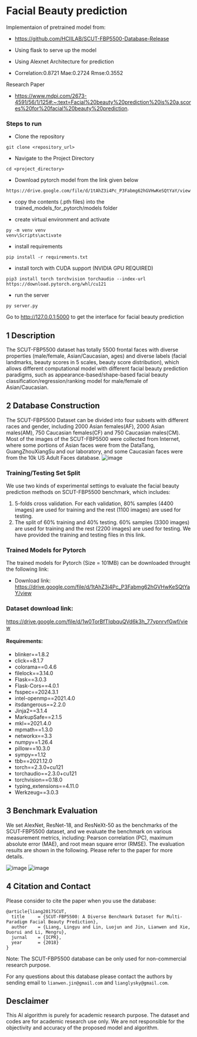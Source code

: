 # Facial Beauty prediction
Implementaion of pretrained model from:
* https://github.com/HCIILAB/SCUT-FBP5500-Database-Release

* Using flask to serve up the model
* Using Alexnet Architecture for prediction
* Correlation:0.8721      Mae:0.2724      Rmse:0.3552

Research Paper
* https://www.mdpi.com/2673-4591/56/1/125#:~:text=Facial%20beauty%20prediction%20is%20a,scores%20for%20facial%20beauty%20prediction.


### Steps to run
* Clone the repository
```
git clone <repository_url>
```
* Navigate to the Project Directory
```
cd <project_directory>
```
* Download pytorch model from the link given below
```
https://drive.google.com/file/d/1tAhZ3i4Pc_P3Fabmg62hGVHwKeSQtYaY/view
```

* copy the contents (.pth files) into the trained_models_for_pytorch/models folder

* create virtual environment and activate
```
py -m venv venv
venv\Scripts\activate
```
* install requirements
```
pip install -r requirements.txt
```
* install torch with CUDA support (NVIDIA GPU REQUIRED)
```
pip3 install torch torchvision torchaudio --index-url https://download.pytorch.org/whl/cu121
```
* run the server
```
py server.py
```

Go to http://127.0.0.1:5000 to get the interface for facial beauty prediction
## 1 Description

The SCUT-FBP5500 dataset has totally 5500 frontal faces with diverse properties
(male/female, Asian/Caucasian, ages) and diverse labels (facial landmarks, beauty scores in 5 scales, beauty score distribution), which allows different computational model with different facial beauty prediction paradigms, such as appearance-based/shape-based facial beauty classification/regression/ranking model for male/female of Asian/Caucasian. 

## 2 Database Construction

The SCUT-FBP5500 Dataset can be divided into four subsets with different races and gender, including 2000 Asian females(AF), 2000 Asian males(AM), 750 Caucasian females(CF) and 750 Caucasian males(CM). Most of the images of the SCUT-FBP5500 were collected from Internet, where some portions of Asian faces were from the DataTang, GuangZhouXiangSu and our laboratory, and some Caucasian faces were from the 10k US Adult Faces database.
![image](https://github.com/HCIILAB/SCUT-FBP5500-Database-Release/blob/master/SCUT-FBP5500.jpg)



### Training/Testing Set Split

We use two kinds of experimental settings to evaluate the facial beauty prediction methods on SCUT-FBP5500 benchmark, which includes: 

1) 5-folds cross validation. For each validation, 80% samples (4400 images) are used for training and the rest (1100 images) are used for testing.
2) The split of 60% training and 40% testing. 60% samples (3300 images) are used for training and the rest (2200 images) are used for testing.
We have provided the training and testing files in this link.  



### Trained Models for Pytorch
The trained models for Pytorch (Size = 101MB) can be downloaded throught the following link:
* Download link: 
https://drive.google.com/file/d/1tAhZ3i4Pc_P3Fabmg62hGVHwKeSQtYaY/view

### Dataset download link:
https://drive.google.com/file/d/1w0TorBfTIqbquQVd6k3h_77ypnrvfGwf/view

#### Requirements:
* blinker==1.8.2
* click==8.1.7
* colorama==0.4.6
* filelock==3.14.0
* Flask==3.0.3
* Flask-Cors==4.0.1
* fsspec==2024.3.1
* intel-openmp==2021.4.0
* itsdangerous==2.2.0
* Jinja2==3.1.4
* MarkupSafe==2.1.5
* mkl==2021.4.0
* mpmath==1.3.0
* networkx==3.3
* numpy==1.26.4
* pillow==10.3.0
* sympy==1.12
* tbb==2021.12.0
* torch==2.3.0+cu121
* torchaudio==2.3.0+cu121
* torchvision==0.18.0
* typing_extensions==4.11.0
* Werkzeug==3.0.3


## 3 Benchmark Evaluation

We set AlexNet, ResNet-18, and ResNeXt-50 as the benchmarks of the SCUT-FBP5500 dataset, and we evaluate the benchmark on various measurement metrics, including: Pearson correlation (PC), maximum absolute error (MAE), and root mean square error (RMSE). The evaluation results are shown in the following. Please refer to the paper for more details. 

![image](https://github.com/HCIILAB/SCUT-FBP5500-Database-Release/blob/master/Results%20of%205-folds%20cross%20validations.png)
![image](https://github.com/HCIILAB/SCUT-FBP5500-Database-Release/blob/master/Results%20of%20the%20split%20of%2060%25%20training%20and%2040%25%20testing.png) 


## 4 Citation and Contact

Please consider to cite the paper when you use the database:
```
@article{liang2017SCUT,
  title     = {SCUT-FBP5500: A Diverse Benchmark Dataset for Multi-Paradigm Facial Beauty Prediction},
  author    = {Liang, Lingyu and Lin, Luojun and Jin, Lianwen and Xie, Duorui and Li, Mengru},
  jurnal    = {ICPR},
  year      = {2018}
}
```

Note: The SCUT-FBP5500 database can be only used for non-commercial research purpose. 

For any questions about this database please contact the authors by sending email to `lianwen.jin@gmail.com` and `lianglysky@gmail.com`.


##  Desclaimer

This AI algorithm is purely for academic research purpose. The dataset and codes are for academic research use only. We are not responsible for the objectivity and accuracy of the proposed model and algorithm.
